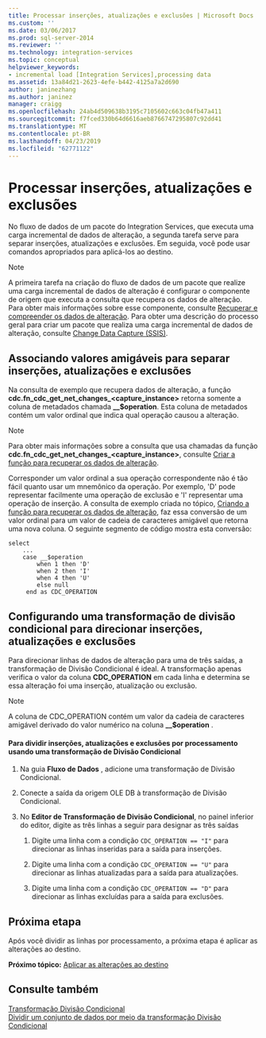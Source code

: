 ```yaml
---
title: Processar inserções, atualizações e exclusões | Microsoft Docs
ms.custom: ''
ms.date: 03/06/2017
ms.prod: sql-server-2014
ms.reviewer: ''
ms.technology: integration-services
ms.topic: conceptual
helpviewer_keywords:
- incremental load [Integration Services],processing data
ms.assetid: 13a84d21-2623-4efe-b442-4125a7a2d690
author: janinezhang
ms.author: janinez
manager: craigg
ms.openlocfilehash: 24ab4d509638b3195c7105602c663c04fb47a411
ms.sourcegitcommit: f7fced330b64d6616aeb8766747295807c92dd41
ms.translationtype: MT
ms.contentlocale: pt-BR
ms.lasthandoff: 04/23/2019
ms.locfileid: "62771122"
---
```

# <a name="process-inserts-updates-and-deletes"></a>Processar inserções, atualizações e exclusões
  No fluxo de dados de um pacote do Integration Services, que executa uma carga incremental de dados de alteração, a segunda tarefa serve para separar inserções, atualizações e exclusões. Em seguida, você pode usar comandos apropriados para aplicá-los ao destino.  
  
> [!NOTE]  
>  A primeira tarefa na criação do fluxo de dados de um pacote que realize uma carga incremental de dados de alteração é configurar o componente de origem que executa a consulta que recupera os dados de alteração. Para obter mais informações sobre esse componente, consulte [Recuperar e compreender os dados de alteração](retrieve-and-understand-the-change-data.md). Para obter uma descrição do processo geral para criar um pacote que realiza uma carga incremental de dados de alteração, consulte [Change Data Capture &#40;SSIS&#41;](change-data-capture-ssis.md).  
  
## <a name="associating-friendly-values-to-separate-inserts-updates-and-deletes"></a>Associando valores amigáveis para separar inserções, atualizações e exclusões  
 Na consulta de exemplo que recupera dados de alteração, a função **cdc.fn_cdc_get_net_changes_<capture_instance>** retorna somente a coluna de metadados chamada **__$operation**. Esta coluna de metadados contém um valor ordinal que indica qual operação causou a alteração.  
  
> [!NOTE]  
>  Para obter mais informações sobre a consulta que usa chamadas da função **cdc.fn_cdc_get_net_changes_<capture_instance>**, consulte [Criar a função para recuperar os dados de alteração](create-the-function-to-retrieve-the-change-data.md).  
  
 Corresponder um valor ordinal a sua operação correspondente não é tão fácil quanto usar um mnemônico da operação. Por exemplo, 'D' pode representar facilmente uma operação de exclusão e 'I' representar uma operação de inserção. A consulta de exemplo criada no tópico, [Criando a função para recuperar os dados de alteração](create-the-function-to-retrieve-the-change-data.md), faz essa conversão de um valor ordinal para um valor de cadeia de caracteres amigável que retorna uma nova coluna. O seguinte segmento de código mostra esta conversão:  
  
```  
select   
    ...  
    case __$operation  
        when 1 then 'D'  
        when 2 then 'I'  
        when 4 then 'U'  
        else null  
     end as CDC_OPERATION  
```  
  
## <a name="configuring-a-conditional-split-transformation-to-direct-inserts-updates-and-deletes"></a>Configurando uma transformação de divisão condicional para direcionar inserções, atualizações e exclusões  
 Para direcionar linhas de dados de alteração para uma de três saídas, a transformação de Divisão Condicional é ideal. A transformação apenas verifica o valor da coluna **CDC_OPERATION** em cada linha e determina se essa alteração foi uma inserção, atualização ou exclusão.  
  
> [!NOTE]  
>  A coluna de CDC_OPERATION contém um valor da cadeia de caracteres amigável derivado do valor numérico na coluna **__$operation** .  
  
#### <a name="to-split-inserts-updates-and-deletes-for-processing-by-using-a-conditional-split-transformation"></a>Para dividir inserções, atualizações e exclusões por processamento usando uma transformação de Divisão Condicional  
  
1.  Na guia **Fluxo de Dados** , adicione uma transformação de Divisão Condicional.  
  
2.  Conecte a saída da origem OLE DB à transformação de Divisão Condicional.  
  
3.  No **Editor de Transformação de Divisão Condicional**, no painel inferior do editor, digite as três linhas a seguir para designar as três saídas  
  
    1.  Digite uma linha com a condição `CDC_OPERATION == "I"` para direcionar as linhas inseridas para a saída para inserções.  
  
    2.  Digite uma linha com a condição `CDC_OPERATION == "U"` para direcionar as linhas atualizadas para a saída para atualizações.  
  
    3.  Digite uma linha com a condição `CDC_OPERATION == "D"` para direcionar as linhas excluídas para a saída para exclusões.  
  
## <a name="next-step"></a>Próxima etapa  
 Após você dividir as linhas por processamento, a próxima etapa é aplicar as alterações ao destino.  
  
 **Próximo tópico:** [Aplicar as alterações ao destino](apply-the-changes-to-the-destination.md)  
  
## <a name="see-also"></a>Consulte também  
 [Transformação Divisão Condicional](../data-flow/transformations/conditional-split-transformation.md)   
 [Dividir um conjunto de dados por meio da transformação Divisão Condicional](../data-flow/transformations/split-a-dataset-by-using-the-conditional-split-transformation.md)  
  
  
